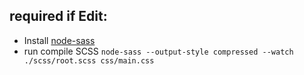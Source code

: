 ## required if Edit:

- Install [node-sass](https://github.com/sass/node-sass)
- run compile SCSS `node-sass --output-style compressed --watch ./scss/root.scss css/main.css`
